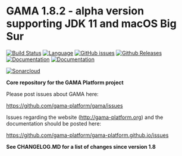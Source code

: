 # GAMA 1.8.2 - alpha version supporting JDK 11 and macOS Big Sur
[![Build Status](https://travis-ci.org/gama-platform/gama.svg?branch=master)](https://travis-ci.org/gama-platform/gama)
[![Language](http://img.shields.io/badge/language-java-brightgreen.svg)](https://www.java.com/)
[![GitHub issues](https://img.shields.io/github/issues/gama-platform/gama.svg)](https://github.com/gama-platform/gama/issues)
[![Github Releases](https://img.shields.io/github/release/gama-platform/gama.svg)](https://github.com/gama-platform/gama/releases)
[![Documentation](https://img.shields.io/badge/documentation-web-brightgreen.svg)](https://gama-platform.github.io)
[![Documentation](https://img.shields.io/badge/documentation-pdf-brightgreen.svg)](https://github.com/gama-platform/gama/wiki/resources/pdf/docGAMAv17.pdf)

[![Sonarcloud](https://sonarcloud.io/api/project_badges/quality_gate?project=gama-platform_gamamsi.gama.parent)](https://sonarcloud.io/organizations/gama-platform/projects)

**Core repository for the GAMA Platform project**

Please post issues about GAMA here: 
 
https://github.com/gama-platform/gama/issues 

Issues regarding the website (http://gama-platform.org) and the documentation should be posted here: 

https://github.com/gama-platform/gama-platform.github.io/issues

**See CHANGELOG.MD for a list of changes since version 1.8**



 


  
  
  
